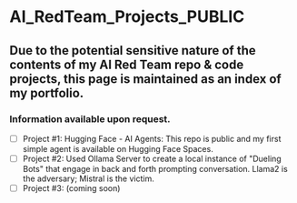 # AI_RedTeam_Projects_PUBLIC

## Due to the potential sensitive nature of the contents of my AI Red Team repo & code projects, this page is maintained as an index of my portfolio.

### Information available upon request.

- [ ] Project #1: Hugging Face - AI Agents:  This repo is public and my first simple agent is available on Hugging Face Spaces.
- [ ] Project #2: Used Ollama Server to create a local instance of "Dueling Bots" that engage in back and forth prompting conversation. Llama2 is the adversary; Mistral is the victim.
- [ ] Project #3: (coming soon)
